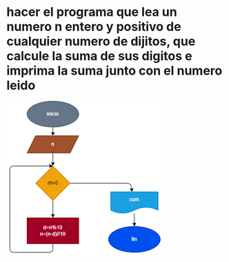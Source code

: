 # hacer el programa que lea un numero n entero y positivo de cualquier numero de dijitos, que calcule la suma de sus digitos e imprima la suma junto con el numero leido

![diagrama de flujo ](ejer1.png "diagrama de flujo")



